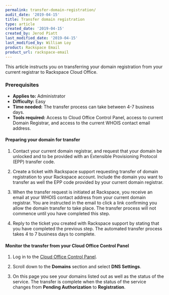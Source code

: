 ```yaml
---
permalink: transfer-domain-registration/
audit_date: '2019-04-15'
title: Transfer domain registration
type: article
created_date: '2019-04-15'
created_by: Jerod Piatt
last_modified_date: '2019-04-15'
last_modified_by: William Loy
product: Rackspace Email
product_url: rackspace-email
---
```



This article instructs you on transferring your domain registration from your current registrar to Rackspace Cloud Office.

### Prerequisites
- **Applies to:** Administrator
- **Difficulty:** Easy
- **Time needed:** The transfer process can take between 4-7 business days.
- **Tools required:** Access to Cloud Office Control Panel, access to current Domain Registrar, and access to the current WHOIS contact email address.


#### Preparing your domain for transfer

1. Contact your current domain registrar, and request that your domain be unlocked and to be provided with an Extensible Provisioning Protocol (EPP) transfer code.

2. Create a ticket with Rackspace support requesting transfer of domain registration to your Rackspace account. Include the domain you want to transfer as well the EPP code provided by your current domain registrar.

3. When the transfer request is initiated at Rackspace, you receive an email at your WHOIS contact address from your current domain registrar. You are instructed in the email to click a link confirming you allow the domain transfer to take place. The transfer process will not commence until you have completed this step.

4. Reply to the ticket you created with Rackspace support by stating that you have completed the previous step. The automated transfer process takes 4 to 7 business days to complete.

#### Monitor the transfer from your Cloud Office Control Panel

1.	Log in to the [Cloud Office Control Panel](http://cp.rackspace.com).

2.	Scroll down to the **Domains** section and select **DNS Settings**.

3.	On this page you see your domains listed out as well as the status of the service.  The transfer is complete when the status of the service changes from **Pending Authorization** to **Registration**.
